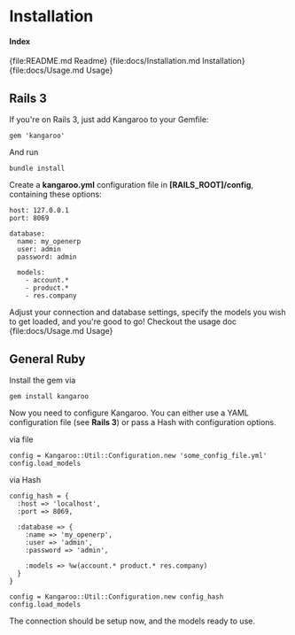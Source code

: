 Installation
============

#### Index
{file:README.md Readme}
{file:docs/Installation.md Installation}
{file:docs/Usage.md Usage}

Rails 3
-------
If you're on Rails 3, just add Kangaroo to your Gemfile:

    gem 'kangaroo'
    
And run
    
    bundle install

Create a **kangaroo.yml** configuration file in **[RAILS\_ROOT]/config**, containing these options:

    host: 127.0.0.1
    port: 8069

    database:
      name: my_openerp
      user: admin
      password: admin

      models:
        - account.*
        - product.*
        - res.company

Adjust your connection and database settings, specify the models you wish to get loaded, and you're good to go!
Checkout the usage doc {file:docs/Usage.md Usage}

General Ruby
------------
Install the gem via

    gem install kangaroo
    
Now you need to configure Kangaroo. You can either use a YAML configuration file (see **Rails 3**) or
pass a Hash with configuration options.  
  
via file

    config = Kangaroo::Util::Configuration.new 'some_config_file.yml'
    config.load_models
    
    
via Hash

    config_hash = {
      :host => 'localhost',
      :port => 8069,
      
      :database => {
        :name => 'my_openerp',
        :user => 'admin',
        :password => 'admin',
        
        :models => %w(account.* product.* res.company)
      }
    }
    
    config = Kangaroo::Util::Configuration.new config_hash
    config.load_models

The connection should be setup now, and the models ready to use.


